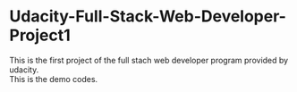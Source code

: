 # Udacity-Full-Stack-Web-Developer-Project1
This is the first project of the full stach web developer program provided by udacity.  
This is the demo codes. 
